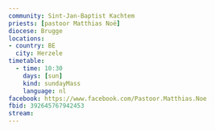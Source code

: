 ```yaml
---
community: Sint-Jan-Baptist Kachtem
priests: [pastoor Matthias Noë]
diocese: Brugge
locations:
- country: BE
  city: Herzele
timetable:
  - time: 10:30
    days: [sun]
    kind: sundayMass
    language: nl
facebook: https://www.facebook.com/Pastoor.Matthias.Noe
fbid: 392645767942453
stream:
---
```


